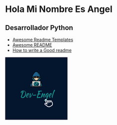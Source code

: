 
# Hola Mi Nombre Es Angel



## Desarrollador Python

 - [Awesome Readme Templates](https://awesomeopensource.com/project/elangosundar/awesome-README-templates)
 - [Awesome README](https://github.com/matiassingers/awesome-readme)
 - [How to write a Good readme](https://bulldogjob.com/news/449-how-to-write-a-good-readme-for-your-github-project)

![Screenshot of a comment on a GitHub issue showing an image, added in the Markdown, of an Octocat smiling and raising a tentacle.](iconDev.png)

